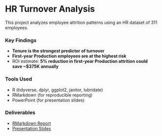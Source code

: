 # HR Turnover Analysis

This project analyzes employee attrition patterns using an HR dataset of 311 employees.

### Key Findings
- **Tenure is the strongest predictor of turnover**
- **First-year Production employees are at the highest risk**
- ROI estimate: **5% reduction in first-year Production attrition could save ~$375K annually**

### Tools Used
- R (tidyverse, dplyr, ggplot2, janitor, lubridate)
- RMarkdown (for reproducible reporting)
- PowerPoint (for presentation slides)

### Deliverables
- [RMarkdown Report](https://rpubs.com/oriontran/hr_turnover_analysis)
- [Presentation Slides](./hr_turnover_analysis_slides.pptx)
